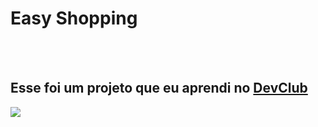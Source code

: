 <h1>Easy Shopping</h1>
<br>
<br>
<h2>Esse foi um projeto que eu aprendi no <a href="https://rodolfomori.com.br/devclub">DevClub</a></h2>

<img src="https://github.com/luankrauspenhar/projeto-easy-shopping/blob/master/img/easy%20shopping%20-%20pc.png?raw=true">
